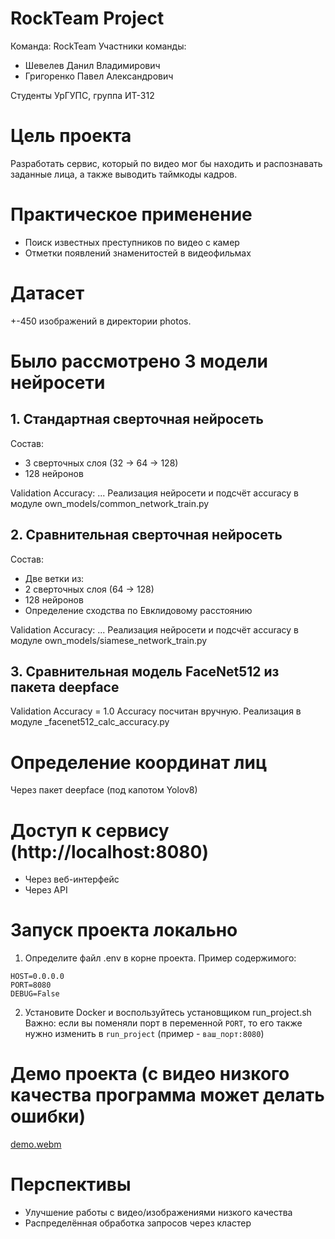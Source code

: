 # RockTeam Project

Команда: RockTeam
Участники команды:
- Шевелев Данил Владимирович
- Григоренко Павел Александрович

Студенты УрГУПС, группа ИТ-312

# Цель проекта
Разработать сервис, который по видео мог бы находить и распознавать заданные лица, а также выводить таймкоды кадров.

# Практическое применение
- Поиск известных преступников по видео с камер
- Отметки появлений знаменитостей в видеофильмах

# Датасет
+-450 изображений в директории photos.

# Было рассмотрено 3 модели нейросети
## 1. Стандартная сверточная нейросеть
Состав:
- 3 сверточных слоя (32 -> 64 -> 128)
- 128 нейронов

Validation Accuracy: ...
Реализация нейросети и подсчёт accuracy в модуле own_models/common_network_train.py

## 2. Сравнительная сверточная нейросеть
Состав:
- Две ветки из:
- 2 сверточных слоя (64 -> 128)
- 128 нейронов
- Определение сходства по Евклидовому расстоянию

Validation Accuracy: ...
Реализация нейросети и подсчёт accuracy в модуле own_models/siamese_network_train.py

## 3. Сравнительная модель FaceNet512 из пакета deepface
Validation Accuracy = 1.0
Accuracy посчитан вручную. Реализация в модуле _facenet512_calc_accuracy.py

# Определение координат лиц
Через пакет deepface (под капотом Yolov8)

# Доступ к сервису (http://localhost:8080)
- Через веб-интерфейс
- Через API

# Запуск проекта локально
1. Определите файл .env в корне проекта. Пример содержимого:
```env
HOST=0.0.0.0
PORT=8080
DEBUG=False
```
2. Установите Docker и воспользуйтесь установщиком run_project.sh
Важно: если вы поменяли порт в переменной `PORT`, то его также нужно изменить в `run_project` (пример - `ваш_порт:8080`)

# Демо проекта (с видео низкого качества программа может делать ошибки)
[demo.webm](https://github.com/user-attachments/assets/5cf042c8-13b3-4a7a-950a-aa4344f9470e)

# Перспективы
- Улучшение работы с видео/изображениями низкого качества
- Распределённая обработка запросов через кластер
